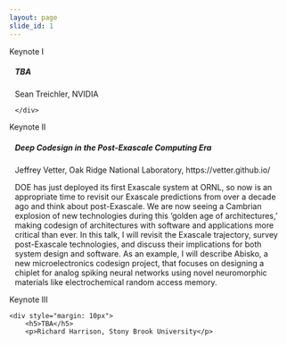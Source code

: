 ```yaml
---
layout: page
slide_id: 1
---
```


<div class="card">
	<div class="card-header text-white bg-inverse"><i class="fa fa-users mr-3" aria-hidden="true"></i>Keynote I</div>
	<div style="margin: 10px">
		<h5>TBA</h5>
		<p>Sean Treichler, NVIDIA</p>

	</div>
</div>

<div class="card">
	<div class="card-header text-white bg-inverse"><i class="fa fa-users mr-3" aria-hidden="true"></i>Keynote II</div>
		<div style="margin: 10px">
		<h5>Deep Codesign in the Post-Exascale Computing Era</h5>
		<p>Jeffrey Vetter, Oak Ridge National Laboratory, https://vetter.github.io/</p>
		<p markdown="1">
			DOE has just deployed its first Exascale system at ORNL, so now is an appropriate time to revisit our Exascale predictions from over a decade ago 
			and think about post-Exascale. We are now seeing a Cambrian explosion of new technologies during this ‘golden age of architectures,’ making codesign of architectures 
			with software and applications more critical than ever. In this talk, I will revisit the Exascale trajectory, survey post-Exascale technologies, and discuss their implications 
			for both system design and software. As an example, I will describe Abisko, a new microelectronics codesign project, that focuses on designing a chiplet for analog spiking neural 
			networks using novel neuromorphic materials like electrochemical random access memory.
		</p>
    </div>
</div>

<div class="card">
	<div class="card-header text-white bg-inverse"><i class="fa fa-users mr-3" aria-hidden="true"></i>Keynote III</div>

	<div style="margin: 10px">
		<h5>TBA</h5>
		<p>Richard Harrison, Stony Brook University</p>

</div>
</div>
